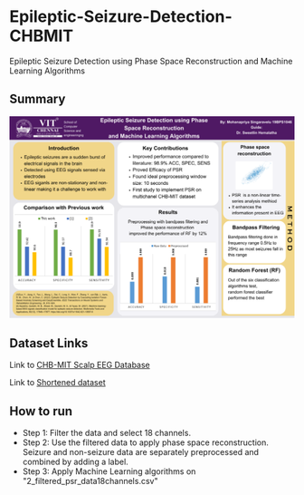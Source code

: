 # Epileptic-Seizure-Detection-CHBMIT
Epileptic Seizure Detection using Phase Space Reconstruction and Machine Learning Algorithms 

## Summary
<img src = "https://github.com/priya-velu5/Epileptic-Seizure-Detection-CHBMIT/blob/master/Capstone-poster.png"> 

## Dataset Links 
Link to [CHB-MIT Scalp EEG Database](https://physionet.org/content/chbmit/1.0.0/)

Link to [Shortened dataset](https://ieee-dataport.org/open-access/preprocessed-chb-mit-scalp-eeg-database)

## How to run

* Step 1: Filter the data and select 18 channels.
* Step 2: Use the filtered data to apply phase space reconstruction. Seizure and non-seizure data are separately preprocessed and combined by adding a label. 
* Step 3: Apply Machine Learning algorithms on "2_filtered_psr_data18channels.csv" 
